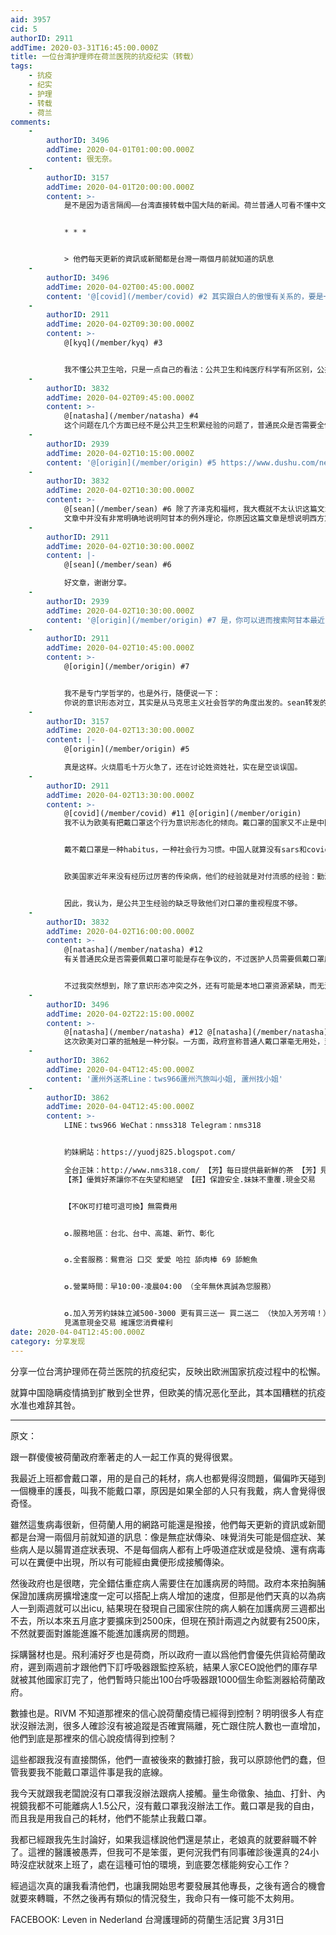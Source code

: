 ```yaml
---
aid: 3957
cid: 5
authorID: 2911
addTime: 2020-03-31T16:45:00.000Z
title: 一位台湾护理师在荷兰医院的抗疫纪实（转载）
tags:
    - 抗疫
    - 纪实
    - 护理
    - 转载
    - 荷兰
comments:
    -
        authorID: 3496
        addTime: 2020-04-01T01:00:00.000Z
        content: 很无奈。
    -
        authorID: 3157
        addTime: 2020-04-01T20:00:00.000Z
        content: >-
            是不是因为语言隔阂——台湾直接转载中国大陆的新闻。荷兰普通人可看不懂中文。虽然中国多个团队有发表论文，但是要从高高的学术殿堂，进入到政府的决策，再下降为老百姓的常识，也许一两个月的时差就是这么来的。


            * * *


            > 他們每天更新的資訊或新聞都是台灣一兩個月前就知道的訊息
    -
        authorID: 3496
        addTime: 2020-04-02T00:45:00.000Z
        content: '@[covid](/member/covid) #2 其实跟白人的傲慢有关系的，要是一开始是在欧洲爆发，荷兰人绝不会这样的。'
    -
        authorID: 2911
        addTime: 2020-04-02T09:30:00.000Z
        content: >-
            @[kyq](/member/kyq) #3


            我不懂公共卫生哈，只是一点自己的看法：公共卫生和纯医疗科学有所区别，公共卫生很大程度上是靠实践积累经验。亚洲的公共卫生专家和医生（不是政府官员）有了sars的经验，也多亏这次疫情在亚洲发生得早，因此亚洲医疗人员在经验上比欧洲丰富得多。
    -
        authorID: 3832
        addTime: 2020-04-02T09:45:00.000Z
        content: >-
            @[natasha](/member/natasha) #4
            这个问题在几个方面已经不是公共卫生积累经验的问题了，普通民众是否需要全体佩戴口罩可能存在争议，但是医护人员在任何时候都应该配戴口罩，更何况是诊治患有传染性疾病的患者。私以为欧美公众将带不带口罩问题政治化，将其变成了意识形态的对立
    -
        authorID: 2939
        addTime: 2020-04-02T10:15:00.000Z
        content: '@[origin](/member/origin) #5 https://www.dushu.com/news/13069/'
    -
        authorID: 3832
        addTime: 2020-04-02T10:30:00.000Z
        content: >-
            @[sean](/member/sean) #6 除了齐泽克和福柯，我大概就不太认识这篇文章当中提到的哲学家
            文章中并没有非常明确地说明阿甘本的例外理论，你原因这篇文章是想说明西方意识形态的对立吗？
    -
        authorID: 2911
        addTime: 2020-04-02T10:30:00.000Z
        content: |-
            @[sean](/member/sean) #6

            好文章，谢谢分享。
    -
        authorID: 2939
        addTime: 2020-04-02T10:30:00.000Z
        content: '@[origin](/member/origin) #7 是，你可以进而搜索阿甘本最近的其他文章。'
    -
        authorID: 2911
        addTime: 2020-04-02T10:45:00.000Z
        content: >-
            @[origin](/member/origin) #7


            我不是专门学哲学的，也是外行，随便说一下：
            你说的意识形态对立，其实是从马克思主义社会哲学的角度出发的。sean转发的这篇文章中哲学家门派各异：齐泽克是精神分析学派的；巴特勒是研究Gender的；阿甘本也是研究社会哲学的，他和韩炳哲都收到了海德格尔的影响，即德国文化批判哲学和诠释学那一个派别。
    -
        authorID: 3157
        addTime: 2020-04-02T13:30:00.000Z
        content: |-
            @[origin](/member/origin) #5

            真是这样。火烧眉毛十万火急了，还在讨论姓资姓社，实在是空谈误国。
    -
        authorID: 2911
        addTime: 2020-04-02T13:30:00.000Z
        content: >-
            @[covid](/member/covid) #11 @[origin](/member/origin)
            我不认为欧美有把戴口罩这个行为意识形态化的倾向。戴口罩的国家又不止是中国，台湾、香港、日本都在戴口罩。说起戴口罩欧美也不会第一时间直接联想到社会主义中国。因此很难说有意识形态对立问题。


            戴不戴口罩是一种habitus，一种社会行为习惯。中国人就算没有sars和covid-19，也时常会有人戴口罩，起到防风保暖的作用。欧美人士则没有这种习惯。


            欧美国家近年来没有经历过厉害的传染病，他们的经验就是对付流感的经验：勤洗手，少握手。


            因此，我认为，是公共卫生经验的缺乏导致他们对口罩的重视程度不够。
    -
        authorID: 3832
        addTime: 2020-04-02T16:00:00.000Z
        content: >-
            @[natasha](/member/natasha) #12
            有关普通民众是否需要佩戴口罩可能是存在争议的，不过医护人员需要佩戴口罩应该是无需质疑的。我人在北卡，平时学校医院里医生大多数时候也会佩戴着口罩，但是在此篇日记当中说到不让医护人员佩戴口罩难以认为是一个理性的行为。


            不过我突然想到，除了意识形态冲突之外，还有可能是本地口罩资源紧缺，而无法供应所有医务人员。因而为了维护医护人员士气，禁止少部分人员戴口罩，算是还不寡而患不均。究竟是意识形态还是维稳，还是要看那位老板是怎么想的，不过无论哪种行为都算不上理性。
    -
        authorID: 3496
        addTime: 2020-04-02T22:15:00.000Z
        content: >-
            @[natasha](/member/natasha) #12 @[natasha](/member/natasha) #4
            这次欧美对口罩的抵触是一种分裂。一方面，政府宣称普通人戴口罩毫无用处，至少一部分人把口罩当作是种族标志，成为震惊和厌恶的引子；另一方面，政府又承认口罩对医护人员的必要性，把口罩的生产/进出口变成一种政治动员/武器。
    -
        authorID: 3862
        addTime: 2020-04-04T12:45:00.000Z
        content: '蘆州外送茶Line：tws966蘆州汽旅叫小姐, 蘆州找小姐'
    -
        authorID: 3862
        addTime: 2020-04-04T12:45:00.000Z
        content: >-
            LINE：tws966 WeChat：nmss318 Telegram：nms318


            約妹網站：https://yuodj825.blogspot.com/  

            全台正妹：http://www.nms318.com/ 【芳】每日提供最新鮮的茶 【芳】見滿意 現金消費 純本土兼職
            【茶】優質好茶讓你不在失望和絕望 【莊】保證安全.妹妹不重覆.現金交易


            【不OK可打槍可退可換】無需費用


            ✪.服務地區：台北、台中、高雄、新竹、彰化


            ✪.全套服務：鴛鴦浴 口交 愛愛 哈拉 舔肉棒 69 舔鮑魚


            ✪.營業時間：早10:00-凌晨04:00 （全年無休真誠為您服務）


            ✪.加入芳芳約妹妹立減500-3000 更有買三送一 買二送二 （快加入芳芳唷！） ✪.消費方式：外送旅館飯店 VIP可享受住家外約
            見滿意現金交易 維護您消費權利
date: 2020-04-04T12:45:00.000Z
category: 分享发现
---
```


分享一位台湾护理师在荷兰医院的抗疫纪实，反映出欧洲国家抗疫过程中的松懈。

就算中国隐瞒疫情搞到扩散到全世界，但欧美的情况恶化至此，其本国糟糕的抗疫水准也难辞其咎。

* * *

原文：

跟一群傻傻被荷蘭政府牽著走的人一起工作真的覺得很累。

我最近上班都會戴口罩，用的是自己的耗材，病人也都覺得沒問題，偏偏昨天碰到一個機車的護長，叫我不能戴口罩，原因是如果全部的人只有我戴，病人會覺得很奇怪。

雖然這隻病毒很新，但荷蘭人用的網路可能還是撥接，他們每天更新的資訊或新聞都是台灣一兩個月前就知道的訊息：像是無症狀傳染、味覺消失可能是個症狀、某些病人是以腸胃道症狀表現、不是每個病人都有上呼吸道症狀或是發燒、還有病毒可以在糞便中出現，所以有可能經由糞便形成接觸傳染。

然後政府也是很瞎，完全錯估重症病人需要住在加護病房的時間。政府本來拍胸脯保證加護病房擴增速度一定可以搭配上病人增加的速度，但那是他們天真的以為病人一到兩週就可以出icu, 結果現在發現自己國家住院的病人躺在加護病房三週都出不去，所以本來五月底才要擴床到2500床，但現在預計兩週之內就要有2500床，不然就要面對誰能進誰不能進加護病房的問題。

採購醫材也是。飛利浦好歹也是荷商，所以政府一直以爲他們會優先供貨給荷蘭政府，遲到兩週前才跟他們下訂呼吸器跟監控系統，結果人家CEO說他們的庫存早就被其他國家訂完了，他們暫時只能出100台呼吸器跟1000個生命監測器給荷蘭政府。

數據也是。RIVM 不知道那裡來的信心說荷蘭疫情已經得到控制？明明很多人有症狀沒辦法測，很多人確診沒有被追蹤是否確實隔離，死亡跟住院人數也一直增加，他們到底是那裡來的信心說疫情得到控制？

這些都跟我沒有直接關係，他們一直被後來的數據打臉，我可以原諒他們的蠢，但管我要我不能戴口罩這件事是我的底線。

我今天就跟我老闆說沒有口罩我沒辦法跟病人接觸。量生命徵象、抽血、打針、內視鏡我都不可能離病人1.5公尺，沒有戴口罩我沒辦法工作。戴口罩是我的自由，而且我是用我自己的耗材，他們不能禁止我戴口罩。

我都已經跟我先生討論好，如果我這樣說他們還是禁止，老娘真的就要辭職不幹了。這裡的醫護被愚弄，但我可不是笨蛋，更何況我們有同事確診後還真的24小時沒症狀就來上班了，處在這種可怕的環境，到底要怎樣能夠安心工作？

經過這次真的讓我看清他們，也讓我開始思考要發展其他專長，之後有適合的機會就要來轉職，不然之後再有類似的情況發生，我命只有一條可能不太夠用。

FACEBOOK: Leven in Nederland 台灣護理師的荷蘭生活記實 3月31日
